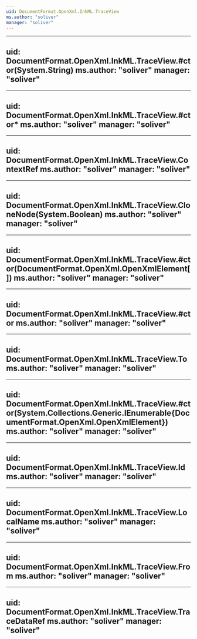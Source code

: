 ```yaml
---
uid: DocumentFormat.OpenXml.InkML.TraceView
ms.author: "soliver"
manager: "soliver"
---
```


---
uid: DocumentFormat.OpenXml.InkML.TraceView.#ctor(System.String)
ms.author: "soliver"
manager: "soliver"
---

---
uid: DocumentFormat.OpenXml.InkML.TraceView.#ctor*
ms.author: "soliver"
manager: "soliver"
---

---
uid: DocumentFormat.OpenXml.InkML.TraceView.ContextRef
ms.author: "soliver"
manager: "soliver"
---

---
uid: DocumentFormat.OpenXml.InkML.TraceView.CloneNode(System.Boolean)
ms.author: "soliver"
manager: "soliver"
---

---
uid: DocumentFormat.OpenXml.InkML.TraceView.#ctor(DocumentFormat.OpenXml.OpenXmlElement[])
ms.author: "soliver"
manager: "soliver"
---

---
uid: DocumentFormat.OpenXml.InkML.TraceView.#ctor
ms.author: "soliver"
manager: "soliver"
---

---
uid: DocumentFormat.OpenXml.InkML.TraceView.To
ms.author: "soliver"
manager: "soliver"
---

---
uid: DocumentFormat.OpenXml.InkML.TraceView.#ctor(System.Collections.Generic.IEnumerable{DocumentFormat.OpenXml.OpenXmlElement})
ms.author: "soliver"
manager: "soliver"
---

---
uid: DocumentFormat.OpenXml.InkML.TraceView.Id
ms.author: "soliver"
manager: "soliver"
---

---
uid: DocumentFormat.OpenXml.InkML.TraceView.LocalName
ms.author: "soliver"
manager: "soliver"
---

---
uid: DocumentFormat.OpenXml.InkML.TraceView.From
ms.author: "soliver"
manager: "soliver"
---

---
uid: DocumentFormat.OpenXml.InkML.TraceView.TraceDataRef
ms.author: "soliver"
manager: "soliver"
---

